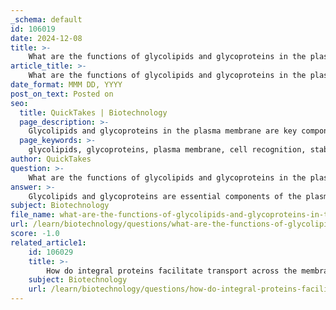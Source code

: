 ```yaml
---
_schema: default
id: 106019
date: 2024-12-08
title: >-
    What are the functions of glycolipids and glycoproteins in the plasma membrane?
article_title: >-
    What are the functions of glycolipids and glycoproteins in the plasma membrane?
date_format: MMM DD, YYYY
post_on_text: Posted on
seo:
  title: QuickTakes | Biotechnology
  page_description: >-
    Glycolipids and glycoproteins in the plasma membrane are key components that facilitate cell recognition, stabilization, signal transduction, and immune responses, playing crucial roles in cellular functions.
  page_keywords: >-
    glycolipids, glycoproteins, plasma membrane, cell recognition, stabilization, signal transduction, cell adhesion, energy storage, receptor functions, immune response, glycosylation
author: QuickTakes
question: >-
    What are the functions of glycolipids and glycoproteins in the plasma membrane?
answer: >-
    Glycolipids and glycoproteins are essential components of the plasma membrane, playing crucial roles in various cellular functions.\n\n### Functions of Glycolipids:\n1. **Cell Recognition**: Glycolipids serve as markers on the cell surface, allowing cells to recognize each other. This is particularly important in immune responses, where the immune system distinguishes between self and non-self cells.\n2. **Stabilization of Membrane**: They help stabilize the plasma membrane by forming hydrogen bonds with surrounding water molecules, contributing to membrane integrity and fluidity.\n3. **Signal Transduction**: Glycolipids can participate in signaling pathways by interacting with specific ligands, facilitating communication between cells.\n4. **Cell Adhesion**: They play a role in cell-to-cell adhesion, which is vital for tissue formation and maintenance.\n5. **Energy Storage**: Some glycolipids can also function as energy reserves.\n\n### Functions of Glycoproteins:\n1. **Cell-Cell Recognition**: Similar to glycolipids, glycoproteins are involved in cell recognition processes, allowing cells to identify and interact with one another.\n2. **Receptor Functions**: Glycoproteins often act as receptors for signaling molecules, enabling cells to respond to external stimuli.\n3. **Cell Adhesion**: They contribute to the adhesion of cells to each other and to the extracellular matrix, which is important for tissue structure and integrity.\n4. **Immune Response**: Many glycoproteins are involved in the immune response, including antibodies, which are glycoproteins that help identify and neutralize pathogens.\n\nBoth glycolipids and glycoproteins are characterized by the presence of carbohydrate chains attached to their lipid or protein components, respectively. This glycosylation is crucial for their functions, particularly in the context of cell signaling and recognition.
subject: Biotechnology
file_name: what-are-the-functions-of-glycolipids-and-glycoproteins-in-the-plasma-membrane.md
url: /learn/biotechnology/questions/what-are-the-functions-of-glycolipids-and-glycoproteins-in-the-plasma-membrane
score: -1.0
related_article1:
    id: 106029
    title: >-
        How do integral proteins facilitate transport across the membrane?
    subject: Biotechnology
    url: /learn/biotechnology/questions/how-do-integral-proteins-facilitate-transport-across-the-membrane
---
```


&nbsp;